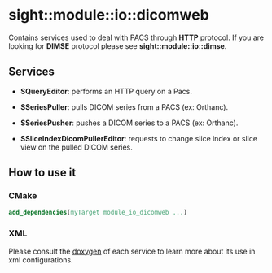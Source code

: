 # sight::module::io::dicomweb

 Contains services used to deal with PACS through **HTTP** protocol.
 If you are looking for **DIMSE** protocol please see **sight::module::io::dimse**.

## Services

- **SQueryEditor**: performs an HTTP query on a Pacs.

- **SSeriesPuller**: pulls DICOM series from a PACS (ex: Orthanc).

- **SSeriesPusher**: pushes a DICOM series to a PACS (ex: Orthanc).

- **SSliceIndexDicomPullerEditor**: requests to change slice index or slice view on the pulled DICOM series.

## How to use it

### CMake

```cmake
add_dependencies(myTarget module_io_dicomweb ...)
```

### XML

Please consult the [doxygen](https://sight.pages.ircad.fr/sight) of each service to learn more about its use in xml configurations.